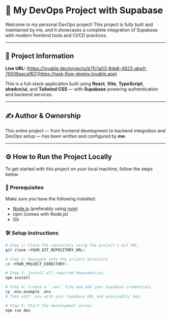 # 🚀 My DevOps Project with Supabase

Welcome to my personal DevOps project! This project is fully built and maintained by me, and it showcases a complete integration of Supabase with modern frontend tools and CI/CD practices.

---

## 📌 Project Information

**Live URL:** [https://lovable.dev/projects/b7fc1a03-8da8-4823-abe0-76508aacaf82](https://task-flow-deploy.lovable.app)

This is a full-stack application built using **React**, **Vite**, **TypeScript**, **shadcn/ui**, and **Tailwind CSS** — with **Supabase** powering authentication and backend services.

---

## ✍️ Author & Ownership

This entire project — from frontend development to backend integration and DevOps setup — has been written and configured by **me**.

---

## ⚙️ How to Run the Project Locally

To get started with this project on your local machine, follow the steps below.

### 🔧 Prerequisites

Make sure you have the following installed:

- [Node.js](https://nodejs.org/) (preferably using [nvm](https://github.com/nvm-sh/nvm))
- npm (comes with Node.js)
- Git

### 🛠️ Setup Instructions

```bash
# Step 1: Clone the repository using the project's Git URL.
git clone <YOUR_GIT_REPOSITORY_URL>

# Step 2: Navigate into the project directory.
cd <YOUR_PROJECT_DIRECTORY>

# Step 3: Install all required dependencies.
npm install

# Step 4: Create a `.env` file and add your Supabase credentials.
cp .env.example .env
# Then edit .env with your Supabase URL and anon/public key.

# Step 5: Start the development server.
npm run dev
